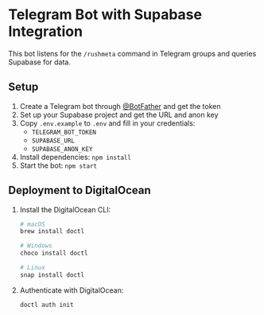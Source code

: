 # Telegram Bot with Supabase Integration

This bot listens for the `/rushmeta` command in Telegram groups and queries Supabase for data.

## Setup

1. Create a Telegram bot through [@BotFather](https://t.me/botfather) and get the token
2. Set up your Supabase project and get the URL and anon key
3. Copy `.env.example` to `.env` and fill in your credentials:
   - `TELEGRAM_BOT_TOKEN`
   - `SUPABASE_URL`
   - `SUPABASE_ANON_KEY`
4. Install dependencies: `npm install`
5. Start the bot: `npm start`

## Deployment to DigitalOcean

1. Install the DigitalOcean CLI:
   ```bash
   # macOS
   brew install doctl
   
   # Windows
   choco install doctl
   
   # Linux
   snap install doctl
   ```

2. Authenticate with DigitalOcean:
   ```bash
   doctl auth init
   ```
